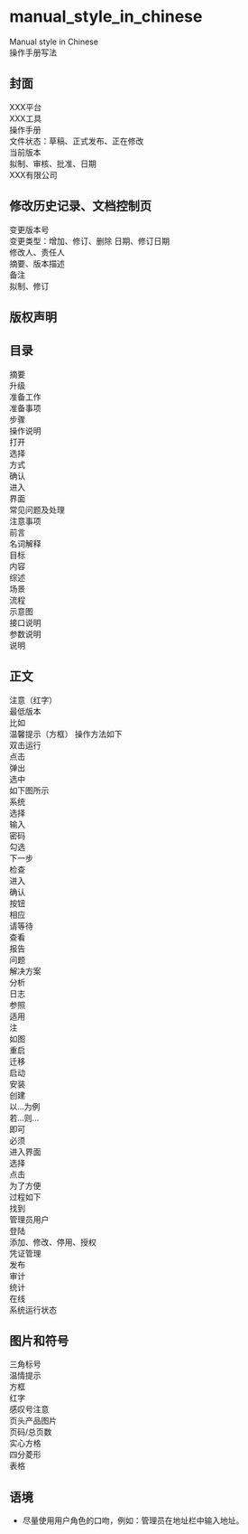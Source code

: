 # manual_style_in_chinese  
Manual style in Chinese  
操作手册写法  

## 封面    
XXX平台  
XXX工具  
操作手册  
文件状态：草稿、正式发布、正在修改  
当前版本  
拟制、审核、批准、日期  
XXX有限公司  

## 修改历史记录、文档控制页    
变更版本号  
变更类型：增加、修订、删除
日期、修订日期    
修改人、责任人    
摘要、版本描述   
备注  
拟制、修订 

## 版权声明  

## 目录  
摘要  
升级  
准备工作  
准备事项  
步骤  
操作说明  
打开  
选择  
方式  
确认  
进入  
界面  
常见问题及处理  
注意事项  
前言  
名词解释  
目标  
内容  
综述  
场景  
流程  
示意图  
接口说明  
参数说明  
说明  

## 正文  
注意（红字）  
最低版本  
比如  
温馨提示（方框）
操作方法如下  
双击运行  
点击  
弹出  
选中  
如下图所示  
系统  
选择  
输入  
密码  
勾选  
下一步  
检查  
进入  
确认  
按钮  
相应  
请等待  
查看  
报告  
问题  
解决方案  
分析  
日志  
参照  
适用  
注  
如图  
重启  
迁移  
启动  
安装  
创建  
以...为例  
若...则...  
即可  
必须  
进入界面  
选择  
点击  
为了方便  
过程如下  
找到  
管理员用户  
登陆  
添加、修改、停用、授权  
凭证管理  
发布  
审计  
统计  
在线  
系统运行状态  

## 图片和符号    
三角标号   
温情提示  
方框  
红字  
感叹号注意  
页头产品图片  
页码/总页数  
实心方格  
四分菱形  
表格  

## 语境  
* 尽量使用用户角色的口吻，例如：管理员在地址栏中输入地址。
